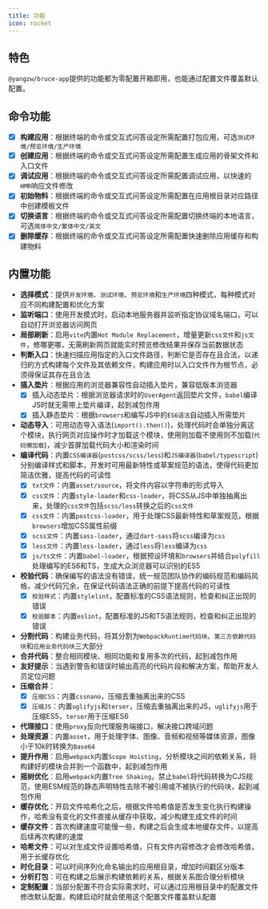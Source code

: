 ```yaml
---
title: 功能
icon: rocket
---
```


## 特色

`@yangzw/bruce-app`提供的功能都为零配置开箱即用，也能通过配置文件覆盖默认配置。

## 命令功能

- [x] **构建应用**：根据终端的命令或交互式问答设定所需配置打包应用，可选`测试环境/预览环境/生产环境`
- [x] **创建应用**：根据终端的命令或交互式问答设定所需配置生成应用的骨架文件和入口文件
- [x] **调试应用**：根据终端的命令或交互式问答设定所需配置调试应用，以快速的`HMR`响应文件修改
- [x] **初始物料**：根据终端的命令或交互式问答设定所需配置在应用根目录对应路径中创建模板文件
- [x] **切换语言**：根据终端的命令或交互式问答设定所需配置切换终端的本地语言，可选`简体中文/繁体中文/英文`
- [x] **删除缓存**：根据终端的命令或交互式问答设定所需配置快速删除应用缓存和构建物料

## 内置功能

- **选择模式**：提供`开发环境`、`测试环境`、`预览环境`和`生产环境`四种模式，每种模式对应不同构建配置和优化方案
- **监听端口**：使用开发模式时，启动本地服务器并监听指定协议域名端口，可以自动打开浏览器访问网页
- **局部刷新**：启用`vite`内置`Hot Module Replacement`，增量更新`css文件`和`js文件`，修哪更哪，无需刷新网页就能实时预览修改结果并保存当前数据状态
- **判断入口**：快速扫描应用指定的入口文件路径，判断它是否存在且合法，以递归的方式构建每个文件及其依赖文件，构建应用时以入口文件作为根节点，必须得保证其存在且合法
- **插入垫片**：根据应用的浏览器兼容性自动插入垫片，兼容低版本浏览器
	- [x] 插入动态垫片：根据浏览器请求时的`UserAgent`返回垫片文件，`babel`编译JS时就无需带上垫片编译，起到减包作用
	- [x] 插入静态垫片：根据`browsers`和编写JS中的`ES6语法`自动插入所需垫片
- **动态导入**：可用动态导入语法(`import().then()`)，处理代码时会单独分离这个模块，执行网页对应操作时才加载这个模块，使用则加载不使用则不加载(`代码懒加载`)，减少首屏加载代码大小和渲染时间
- **编译代码**：内置`CSS编译器`(`postcss/scss/less`)和`JS编译器`(`babel/typescript`)分别编译样式和脚本，开发时可用最新特性或草案规范的语法，使得代码更加简洁优雅，提高代码的可读性
	- [x] `txt文件`：内置`asset/source`，将文件内容以字符串的形式导入
	- [x] `css文件`：内置`style-loader`和`css-loader`，将CSS从JS中单独抽离出来，处理的`css文件`包括`scss/less`转换之后的`css文件`
	- [x] `css文件`：内置`postcss-loader`，用于处理CSS最新特性和草案规范，根据`browsers`增加CSS属性前缀
	- [x] `scss文件`：内置`sass-loader`，通过`dart-sass`将`scss`编译为`css`
	- [x] `less文件`：内置`less-loader`，通过`less`将`less`编译为`css`
	- [x] `js/ts文件`：内置`babel-loader`，根据预设环境和`browsers`并结合`polyfill`处理编写的ES6和TS，生成大众浏览器可以识别的ES5
- **校验代码**：确保编写的语法没有错误，统一规范团队协作的编码规范和编码风格，减少代码冗余，在保证代码语法正确的前提下提高代码的可读性
	- [x] `校验样式`：内置`stylelint`，配置标准的CSS语法规则，检查和纠正出现的错误
	- [x] `校验脚本`：内置`eslint`，配置标准的JS和TS语法规则，检查和纠正出现的错误
- **分割代码**：构建业务代码，将其分割为`WebpackRuntime代码块`、`第三方依赖代码块`和`应用业务代码块`三大部分
- **合并代码**：整合相同模块、相同功能和复用多次的代码，起到减包作用
- **友好提示**：当遇到警告和错误时输出高亮的代码片段和解决方案，帮助开发人员定位问题
- **压缩合并**：
	- [x] `压缩CSS`：内置`cssnano`，压缩去重抽离出来的CSS
	- [x] `压缩JS`：内置`uglifyjs`和`terser`，压缩去重抽离出来的JS，`uglifyjs`用于压缩ES5，`terser`用于压缩ES6
- **代理接口**：使用`proxy`反向代理服务端接口，解决接口跨域问题
- **处理资源**：内置`asset`，用于处理字体、图像、音频和视频等媒体资源，图像小于10k时转换为`Base64`
- **提升作用**：启用`webpack`内置`Scope Hoisting`，分析模块之间的依赖关系，将构建好的模块合并到一个函数中，起到减包作用
- **摇树优化**：启用`webpack`内置`Tree Shaking`，禁止`babel`将代码转换为CJS规范，使用ESM规范的静态声明特性去除不被引用或不被执行的代码块，起到减包作用
- **缓存优化**：开启文件哈希化之后，根据文件哈希值是否发生变化执行构建操作，哈希没有变化的文件直接从缓存中获取，减少构建生成文件的时间
- **缓存文件**：首次构建速度可能慢一些，构建之后会生成本地缓存文件，以提高后续再次构建的速度
- **哈希文件**：可以对生成文件设置哈希值，只有文件内容修改才会修改哈希值，用于长缓存优化
- **时化目录**：可以时间序列化命名输出的应用根目录，增加时间戳区分版本
- **分析打包**：可在构建之后展示构建依赖的关系，根据关系图合理分析模块
- **定制配置**：当部分配置不符合实际需求时，可以通过应用根目录中的配置文件修改默认配置，构建启动时就会使用这个配置文件覆盖默认配置